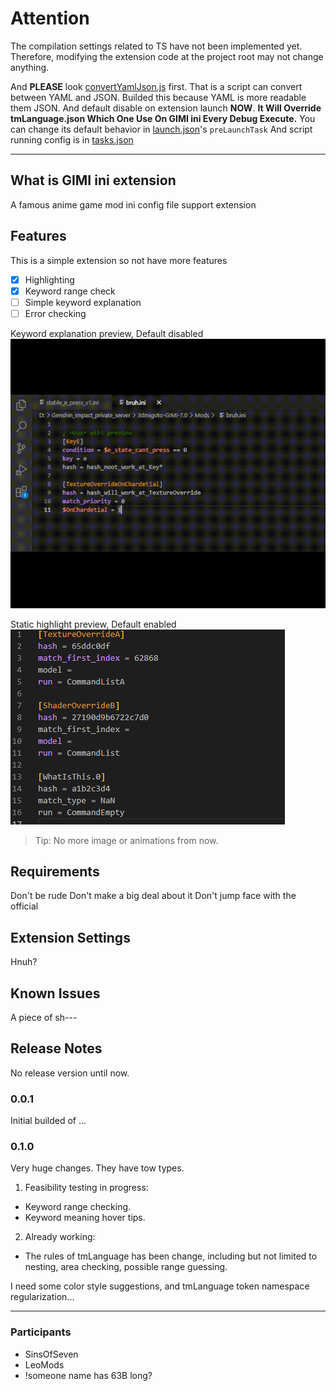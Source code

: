 # Attention
The compilation settings related to TS have not been implemented yet.
Therefore, modifying the extension code at the project root may not change anything.

And __**PLEASE**__ look [convertYamlJson.js](./building_tools/convertYamlJson.js) first.
That is a script can convert between YAML and JSON.
Builded this because YAML is more readable them JSON.
And default disable on extension launch **NOW**.
**It Will Override tmLanguage.json Which One Use On GIMI ini Every Debug Execute.**
You can change its default behavior in [launch.json](./.vscode/launch.json)'s `preLaunchTask`
And script running config is in [tasks.json](./.vscode/tasks.json)

---

## What is GIMI ini extension 

A famous anime game mod ini config file support extension

## Features

This is a simple extension so not have more features
 - [x] Highlighting
 - [x] Keyword range check
 - [ ] Simple keyword explanation
 - [ ] Error checking

Keyword explanation preview, Default disabled
![keyword explanation](images/hover_msg_v1.gif)

Static highlight preview, Default enabled
![static highlight](images/static_highlight_v1.png)

> Tip: No more image or animations from now.

## Requirements

Don't be rude
Don't make a big deal about it
Don't jump face with the official

## Extension Settings

Hnuh?

<!-- Include if your extension adds any VS Code settings through the `contributes.configuration` extension point.

For example:

This extension contributes the following settings:

* `myExtension.enable`: Enable/disable this extension.
* `myExtension.thing`: Set to `blah` to do something. -->

## Known Issues

A piece of sh---

## Release Notes

No release version until now.

### 0.0.1

Initial builded of ...

### 0.1.0

Very huge changes. They have tow types.
 1. Feasibility testing in progress:
   - Keyword range checking.
   - Keyword meaning hover tips.
 2. Already working:
   - The rules of tmLanguage has been change,
     including but not limited to nesting, area checking, possible range guessing.

I need some color style suggestions, and tmLanguage token namespace regularization...

---

### Participants

 - SinsOfSeven 
 - LeoMods 
 - !someone name has 63B long? 

<!-- ## Working with Markdown

You can author your README using Visual Studio Code. Here are some useful editor keyboard shortcuts:

* Split the editor (`Cmd+\` on macOS or `Ctrl+\` on Windows and Linux).
* Toggle preview (`Shift+Cmd+V` on macOS or `Shift+Ctrl+V` on Windows and Linux).
* Press `Ctrl+Space` (Windows, Linux, macOS) to see a list of Markdown snippets.

## For more information

* [Visual Studio Code's Markdown Support](http://code.visualstudio.com/docs/languages/markdown)
* [Markdown Syntax Reference](https://help.github.com/articles/markdown-basics/)

**Enjoy!** -->
